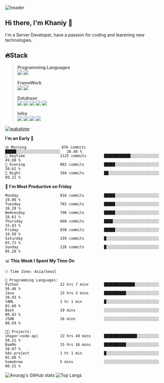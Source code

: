 ![header](https://capsule-render.vercel.app/api?type=soft&text=Welcome!&color=auto&height=200&section=header&fontSize=70)

## Hi there, I'm Khaniy 👋
I'm a Server Developer, have a passion for coding and learening new technologies.
<!-- <br> 📫 Email : kangh1596@gmail.com 
<br> 📝 Blog  : khan03.tistory.com/
<br> <img src="https://img.shields.io/badge/Email-222222?style=for-the-badge&logo=Gmail&logoColor=white">
<br> <img src="https://img.shields.io/badge/Blog -222222?style=for-the-badge&logo=Tistory&logoColor=white">
[hank0302's Blog](https://khan03.tistory.com/)
-->
## 🔥Stack 
>
> **Programming Languages** <br>
> <img src="https://img.shields.io/badge/JAVA-E6522C?style=for-the-badge&logo=Java&logoColor=white">
> <img src="https://img.shields.io/badge/Python-3776AB?style=for-the-badge&logo=python&logoColor=white">
>
> **FrameWork** <br>
> <img src="https://img.shields.io/badge/SpringBoot-6DB33F?style=for-the-badge&logo=SpringBoot&logoColor=white">
> <img src="https://img.shields.io/badge/FastAPI-009688?style=for-the-badge&logo=FastAPI&logoColor=white">
>
> **Database** <br>
> <img src="https://img.shields.io/badge/MySQL-4479A1?style=for-the-badge&logo=MySQL&logoColor=white">
> <img src="https://img.shields.io/badge/MariaDB-003545?style=for-the-badge&logo=MariaDB&logoColor=white">
> <img src="https://img.shields.io/badge/MongoDB-47A248?style=for-the-badge&logo=MongoDB&logoColor=white">
> <img src="https://img.shields.io/badge/Redis-DC382D?style=for-the-badge&logo=Redis&logoColor=white">
> <img src="https://img.shields.io/badge/PostgreSQL-4169E1?style=for-the-badge&logo=PostgreSQL&logoColor=white">
>
> **Infra** <br>
> <img src="https://img.shields.io/badge/Docker-2496ED?style=for-the-badge&logo=Docker&logoColor=white">
> <img src="https://img.shields.io/badge/Kubernetes-326CE5?style=for-the-badge&logo=Kubernetes&logoColor=white">
> <img src="https://img.shields.io/badge/Prometheus-E6522C?style=for-the-badge&logo=prometheus&logoColor=white">
> <img src="https://img.shields.io/badge/Grafana-F46800?style=for-the-badge&logo=grafana&logoColor=white">

[![wakatime](https://wakatime.com/badge/user/4d52d940-efc7-4eda-bca8-afb77a6dfa02.svg)](https://wakatime.com/@4d52d940-efc7-4eda-bca8-afb77a6dfa02)
<!--START_SECTION:waka-->
**I'm an Early 🐤** 

```text
🌞 Morning                876 commits         █████░░░░░░░░░░░░░░░░░░░░   20.48 % 
🌆 Daytime                2125 commits        ████████████░░░░░░░░░░░░░   49.68 % 
🌃 Evening                882 commits         █████░░░░░░░░░░░░░░░░░░░░   20.62 % 
🌙 Night                  394 commits         ██░░░░░░░░░░░░░░░░░░░░░░░   09.21 % 
```
📅 **I'm Most Productive on Friday** 

```text
Monday                   816 commits         █████░░░░░░░░░░░░░░░░░░░░   19.08 % 
Tuesday                  782 commits         █████░░░░░░░░░░░░░░░░░░░░   18.28 % 
Wednesday                796 commits         █████░░░░░░░░░░░░░░░░░░░░   18.61 % 
Thursday                 660 commits         ████░░░░░░░░░░░░░░░░░░░░░   15.43 % 
Friday                   838 commits         █████░░░░░░░░░░░░░░░░░░░░   19.59 % 
Saturday                 159 commits         █░░░░░░░░░░░░░░░░░░░░░░░░   03.72 % 
Sunday                   226 commits         █░░░░░░░░░░░░░░░░░░░░░░░░   05.28 % 
```


📊 **This Week I Spent My Time On** 

```text
🕑︎ Time Zone: Asia/Seoul

💬 Programming Languages: 
Python                   22 hrs 7 mins       ██████████████░░░░░░░░░░░   56.46 % 
Java                     15 hrs 3 mins       ██████████░░░░░░░░░░░░░░░   38.43 % 
YAML                     1 hr 1 min          █░░░░░░░░░░░░░░░░░░░░░░░░   02.60 % 
Bash                     19 mins             ░░░░░░░░░░░░░░░░░░░░░░░░░   00.83 % 
JSON                     16 mins             ░░░░░░░░░░░░░░░░░░░░░░░░░   00.69 % 

🐱‍💻 Projects: 
shaper-node-api          22 hrs 49 mins      ███████████████░░░░░░░░░░   58.21 % 
BaeMo                    15 hrs 16 mins      ██████████░░░░░░░░░░░░░░░   38.97 % 
k8s-project              1 hr 1 min          █░░░░░░░░░░░░░░░░░░░░░░░░   02.60 % 
homebrew                 5 mins              ░░░░░░░░░░░░░░░░░░░░░░░░░   00.21 % 
```


<!--END_SECTION:waka-->

![Anurag's GitHub stats](https://github-readme-stats.vercel.app/api?username=khaniy&show_icons=true&theme=transparent&include_all_commits=true) ![Top Langs](https://github-readme-stats.vercel.app/api/top-langs/?username=khaniy&theme=transparent&layout=compact)

